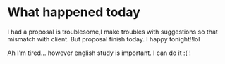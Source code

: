 # What happened today

I had a proposal is troublesome,I make troubles with suggestions so that mismatch with client. But proposal finish today. I happy tonight!!lol

Ah I'm tired... however english study is important. I can do it :( !